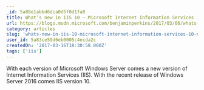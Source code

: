 ```yaml
---
_id: 5a88e1abbd6dca0d5f0d1fa0
title: What’s new in IIS 10 – Microsoft Internet Information Services 10 New Features
url: https://blogs.msdn.microsoft.com/benjaminperkins/2017/03/06/whats-new-in-iis-10/
category: articles
slug: 'whats-new-in-iis-10-microsoft-internet-information-services-10-new-features'
user_id: 5a83ce59d6eb0005c4ecda2c
createdOn: '2017-03-16T18:30:58.000Z'
tags: ['iis']
---
```


With each version of Microsoft Windows Server comes a new version of Internet Information Services (IIS).  With the recent release of Windows Server 2016 comes IIS version 10.  
